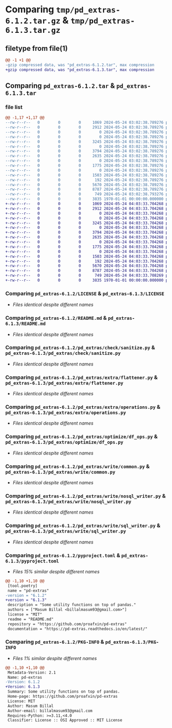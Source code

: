 # Comparing `tmp/pd_extras-6.1.2.tar.gz` & `tmp/pd_extras-6.1.3.tar.gz`

## filetype from file(1)

```diff
@@ -1 +1 @@
-gzip compressed data, was "pd_extras-6.1.2.tar", max compression
+gzip compressed data, was "pd_extras-6.1.3.tar", max compression
```

## Comparing `pd_extras-6.1.2.tar` & `pd_extras-6.1.3.tar`

### file list

```diff
@@ -1,17 +1,17 @@
--rw-r--r--   0        0        0     1069 2024-05-24 03:02:38.789276 pd_extras-6.1.2/LICENSE
--rw-r--r--   0        0        0     2912 2024-05-24 03:02:38.789276 pd_extras-6.1.2/README.md
--rw-r--r--   0        0        0        0 2024-05-24 03:02:38.789276 pd_extras-6.1.2/pd_extras/__init__.py
--rw-r--r--   0        0        0        0 2024-05-24 03:02:38.789276 pd_extras-6.1.2/pd_extras/check/__init__.py
--rw-r--r--   0        0        0     3245 2024-05-24 03:02:38.789276 pd_extras-6.1.2/pd_extras/check/sanitize.py
--rw-r--r--   0        0        0        0 2024-05-24 03:02:38.789276 pd_extras-6.1.2/pd_extras/extra/__init__.py
--rw-r--r--   0        0        0     3794 2024-05-24 03:02:38.789276 pd_extras-6.1.2/pd_extras/extra/flattener.py
--rw-r--r--   0        0        0     2635 2024-05-24 03:02:38.789276 pd_extras-6.1.2/pd_extras/extra/operations.py
--rw-r--r--   0        0        0        0 2024-05-24 03:02:38.789276 pd_extras-6.1.2/pd_extras/optimize/__init__.py
--rw-r--r--   0        0        0     1775 2024-05-24 03:02:38.789276 pd_extras-6.1.2/pd_extras/optimize/df_ops.py
--rw-r--r--   0        0        0        0 2024-05-24 03:02:38.789276 pd_extras-6.1.2/pd_extras/write/__init__.py
--rw-r--r--   0        0        0     1503 2024-05-24 03:02:38.789276 pd_extras-6.1.2/pd_extras/write/common.py
--rw-r--r--   0        0        0      192 2024-05-24 03:02:38.789276 pd_extras-6.1.2/pd_extras/write/driver.py
--rw-r--r--   0        0        0     5670 2024-05-24 03:02:38.789276 pd_extras-6.1.2/pd_extras/write/nosql_writer.py
--rw-r--r--   0        0        0     8787 2024-05-24 03:02:38.789276 pd_extras-6.1.2/pd_extras/write/sql_writer.py
--rw-r--r--   0        0        0      749 2024-05-24 03:02:38.793276 pd_extras-6.1.2/pyproject.toml
--rw-r--r--   0        0        0     3835 1970-01-01 00:00:00.000000 pd_extras-6.1.2/PKG-INFO
+-rw-r--r--   0        0        0     1069 2024-05-24 04:03:33.704268 pd_extras-6.1.3/LICENSE
+-rw-r--r--   0        0        0     2912 2024-05-24 04:03:33.704268 pd_extras-6.1.3/README.md
+-rw-r--r--   0        0        0        0 2024-05-24 04:03:33.704268 pd_extras-6.1.3/pd_extras/__init__.py
+-rw-r--r--   0        0        0        0 2024-05-24 04:03:33.704268 pd_extras-6.1.3/pd_extras/check/__init__.py
+-rw-r--r--   0        0        0     3245 2024-05-24 04:03:33.704268 pd_extras-6.1.3/pd_extras/check/sanitize.py
+-rw-r--r--   0        0        0        0 2024-05-24 04:03:33.704268 pd_extras-6.1.3/pd_extras/extra/__init__.py
+-rw-r--r--   0        0        0     3794 2024-05-24 04:03:33.704268 pd_extras-6.1.3/pd_extras/extra/flattener.py
+-rw-r--r--   0        0        0     2635 2024-05-24 04:03:33.704268 pd_extras-6.1.3/pd_extras/extra/operations.py
+-rw-r--r--   0        0        0        0 2024-05-24 04:03:33.704268 pd_extras-6.1.3/pd_extras/optimize/__init__.py
+-rw-r--r--   0        0        0     1775 2024-05-24 04:03:33.704268 pd_extras-6.1.3/pd_extras/optimize/df_ops.py
+-rw-r--r--   0        0        0        0 2024-05-24 04:03:33.704268 pd_extras-6.1.3/pd_extras/write/__init__.py
+-rw-r--r--   0        0        0     1503 2024-05-24 04:03:33.704268 pd_extras-6.1.3/pd_extras/write/common.py
+-rw-r--r--   0        0        0      192 2024-05-24 04:03:33.704268 pd_extras-6.1.3/pd_extras/write/driver.py
+-rw-r--r--   0        0        0     5670 2024-05-24 04:03:33.704268 pd_extras-6.1.3/pd_extras/write/nosql_writer.py
+-rw-r--r--   0        0        0     8787 2024-05-24 04:03:33.704268 pd_extras-6.1.3/pd_extras/write/sql_writer.py
+-rw-r--r--   0        0        0      749 2024-05-24 04:03:33.708269 pd_extras-6.1.3/pyproject.toml
+-rw-r--r--   0        0        0     3835 1970-01-01 00:00:00.000000 pd_extras-6.1.3/PKG-INFO
```

### Comparing `pd_extras-6.1.2/LICENSE` & `pd_extras-6.1.3/LICENSE`

 * *Files identical despite different names*

### Comparing `pd_extras-6.1.2/README.md` & `pd_extras-6.1.3/README.md`

 * *Files identical despite different names*

### Comparing `pd_extras-6.1.2/pd_extras/check/sanitize.py` & `pd_extras-6.1.3/pd_extras/check/sanitize.py`

 * *Files identical despite different names*

### Comparing `pd_extras-6.1.2/pd_extras/extra/flattener.py` & `pd_extras-6.1.3/pd_extras/extra/flattener.py`

 * *Files identical despite different names*

### Comparing `pd_extras-6.1.2/pd_extras/extra/operations.py` & `pd_extras-6.1.3/pd_extras/extra/operations.py`

 * *Files identical despite different names*

### Comparing `pd_extras-6.1.2/pd_extras/optimize/df_ops.py` & `pd_extras-6.1.3/pd_extras/optimize/df_ops.py`

 * *Files identical despite different names*

### Comparing `pd_extras-6.1.2/pd_extras/write/common.py` & `pd_extras-6.1.3/pd_extras/write/common.py`

 * *Files identical despite different names*

### Comparing `pd_extras-6.1.2/pd_extras/write/nosql_writer.py` & `pd_extras-6.1.3/pd_extras/write/nosql_writer.py`

 * *Files identical despite different names*

### Comparing `pd_extras-6.1.2/pd_extras/write/sql_writer.py` & `pd_extras-6.1.3/pd_extras/write/sql_writer.py`

 * *Files identical despite different names*

### Comparing `pd_extras-6.1.2/pyproject.toml` & `pd_extras-6.1.3/pyproject.toml`

 * *Files 15% similar despite different names*

```diff
@@ -1,10 +1,10 @@
 [tool.poetry]
 name = "pd-extras"
-version = "6.1.2"
+version = "6.1.3"
 description = "Some utility functions on top of pandas."
 authors = ["Masum Billal <billalmasum93@gmail.com>"]
 license = "MIT"
 readme = "README.md"
 repository = "https://github.com/proafxin/pd-extras"
 documentation = "https://pd-extras.readthedocs.io/en/latest/"
```

### Comparing `pd_extras-6.1.2/PKG-INFO` & `pd_extras-6.1.3/PKG-INFO`

 * *Files 1% similar despite different names*

```diff
@@ -1,10 +1,10 @@
 Metadata-Version: 2.1
 Name: pd-extras
-Version: 6.1.2
+Version: 6.1.3
 Summary: Some utility functions on top of pandas.
 Home-page: https://github.com/proafxin/pd-extras
 License: MIT
 Author: Masum Billal
 Author-email: billalmasum93@gmail.com
 Requires-Python: >=3.11,<4.0
 Classifier: License :: OSI Approved :: MIT License
```

